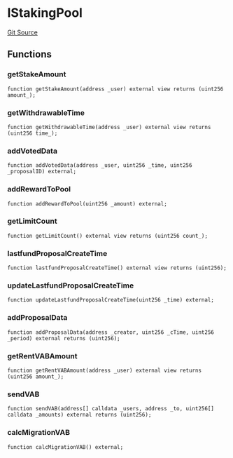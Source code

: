 # IStakingPool
[Git Source](https://github.com/Mill1995/VABDAO/blob/217c9b2f97086a2b56e9d8ed6314ee399ea48dff/contracts/interfaces/IStakingPool.sol)


## Functions
### getStakeAmount


```solidity
function getStakeAmount(address _user) external view returns (uint256 amount_);
```

### getWithdrawableTime


```solidity
function getWithdrawableTime(address _user) external view returns (uint256 time_);
```

### addVotedData


```solidity
function addVotedData(address _user, uint256 _time, uint256 _proposalID) external;
```

### addRewardToPool


```solidity
function addRewardToPool(uint256 _amount) external;
```

### getLimitCount


```solidity
function getLimitCount() external view returns (uint256 count_);
```

### lastfundProposalCreateTime


```solidity
function lastfundProposalCreateTime() external view returns (uint256);
```

### updateLastfundProposalCreateTime


```solidity
function updateLastfundProposalCreateTime(uint256 _time) external;
```

### addProposalData


```solidity
function addProposalData(address _creator, uint256 _cTime, uint256 _period) external returns (uint256);
```

### getRentVABAmount


```solidity
function getRentVABAmount(address _user) external view returns (uint256 amount_);
```

### sendVAB


```solidity
function sendVAB(address[] calldata _users, address _to, uint256[] calldata _amounts) external returns (uint256);
```

### calcMigrationVAB


```solidity
function calcMigrationVAB() external;
```

